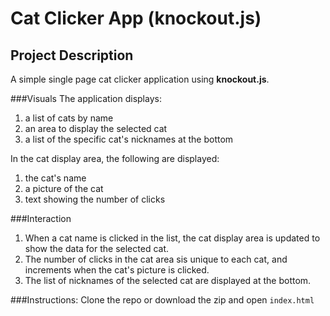 # Cat Clicker App (knockout.js)
## Project Description
A simple single page cat clicker application using **knockout.js**.

###Visuals
The application displays:

1. a list of cats by name
2. an area to display the selected cat
3. a list of the specific cat's nicknames at the bottom

In the cat display area, the following are displayed:

1. the cat's name
2. a picture of the cat
3. text showing the number of clicks


###Interaction
1. When a cat name is clicked in the list, the cat display area is updated to show the data for the selected cat.
2. The number of clicks in the cat area sis unique to each cat, and increments when the cat's picture is clicked.
3. The list of nicknames of the selected cat are displayed at the bottom.

###Instructions:
Clone the repo or download the zip and open ```index.html```
